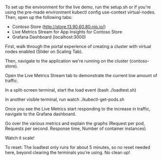 To set up the environment for the live demo, run the setup.sh or if you're using the pre-made environment kubectl config use-context virtual-nodes. Then, open up the following tabs:
- Contoso Store (http://store.13.90.60.80.nip.io/)
- Live Metrics Stream for App Insights for Contoso Store
- Grafana Dashboard (localhost:3000)


First, walk through the portal experience of creating a cluster with virtual nodes enabled (Slider on Scaling Tab).


Then, navigate to the application we're running on the cluster (contoso-store). 


Open the Live Metrics Stream tab to demonstrate the current low amount of traffic.


In a split-screen terminal, start the load event (bash ./loadtest.sh)


In another visible terminal, run watch ./kubectl-get-pods.sh

Once you see the Live Metrics start responding to the increase in traffic, navigate to the Grafana dashboard.

Go over the various metrics and explain the graphs (Request per pod, Requests per second. Response time, Number of container instances)

Watch it scale!

To reset: The loadtest only runs for about 5 minutes, so no reset needed here, beyond clearing the terminals you're using.
No clean up!